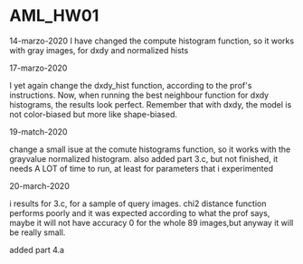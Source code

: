 # AML_HW01

14-marzo-2020
I have changed the compute histogram function, so it works with gray images, for dxdy and normalized hists


17-marzo-2020

I yet again change the dxdy_hist function, according to the prof's instructions. Now, when running the best neighbour function for dxdy histograms, the results look perfect. Remember that with dxdy, the model is not color-biased but more like shape-biased.


19-match-2020

change a small isue at the comute histograms function, so it works with the  grayvalue normalized histogram. also added part 3.c, but not finished, it needs A LOT of time to run, at least  for  parameters that i experimented

20-march-2020

i  results for 3.c, for a sample of query images. chi2 distance function performs poorly and it was expected according to what the prof says, maybe it will not have accuracy 0 for the whole 89 images,but anyway it will be really small. 

added part 4.a
